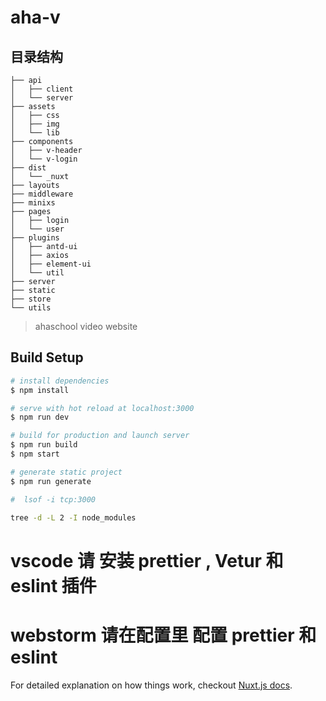 # aha-v

## 目录结构
```
├── api
│   ├── client
│   └── server
├── assets
│   ├── css
│   ├── img
│   └── lib
├── components
│   ├── v-header
│   └── v-login
├── dist
│   └── _nuxt
├── layouts
├── middleware
├── minixs
├── pages
│   ├── login
│   └── user
├── plugins
│   ├── antd-ui
│   ├── axios
│   ├── element-ui
│   └── util
├── server
├── static
├── store
└── utils
```
> ahaschool video website

## Build Setup

``` bash
# install dependencies
$ npm install

# serve with hot reload at localhost:3000
$ npm run dev

# build for production and launch server
$ npm run build
$ npm start

# generate static project
$ npm run generate

#  lsof -i tcp:3000

tree -d -L 2 -I node_modules
```

# vscode 请 安装 prettier , Vetur 和 eslint 插件

# webstorm 请在配置里 配置 prettier 和 eslint

For detailed explanation on how things work, checkout [Nuxt.js docs](https://nuxtjs.org).
